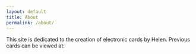```yaml
---
layout: default
title: About
permalink: /about/
---
```


This site is dedicated to the creation of electronic cards by Helen.
Previous cards can be viewed at:
 
